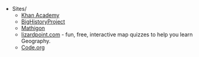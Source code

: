 * Sites/
    * [Khan Academy](https://www.khanacademy.org/)
    * [BigHistoryProject](https://www.bighistoryproject.com/home)
    * [Mathigon](https://mathigon.org/)
    * [lizardpoint.com](https://lizardpoint.com/) - fun, free, interactive map quizzes to help you learn Geography.
    * [Code.org](https://code.org/)
